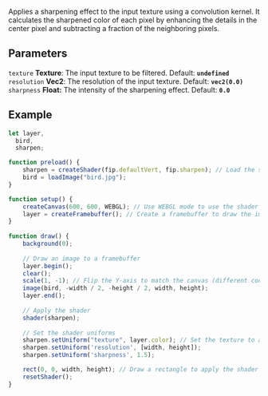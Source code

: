 Applies a sharpening effect to the input texture using a convolution kernel. It calculates the sharpened color of each pixel by enhancing the details in the center pixel and subtracting a fraction of the neighboring pixels.

## Parameters
`texture` **Texture**: The input texture to be filtered. Default: **`undefined`**
<br>
`resolution` **Vec2**: The resolution of the input texture. Default: **`vec2(0.0)`**
<br>
`sharpness` **Float:** The intensity of the sharpening effect.  Default: **`0.0`**

## Example
```javascript
let layer,
  bird,
  sharpen;

function preload() {
    sharpen = createShader(fip.defaultVert, fip.sharpen); // Load the shader
    bird = loadImage("bird.jpg");
}

function setup() {
    createCanvas(600, 600, WEBGL); // Use WEBGL mode to use the shader
    layer = createFramebuffer(); // Create a framebuffer to draw the image onto (faster p5.js version of createGraphics())
}
  
function draw() {
    background(0);
    
    // Draw an image to a framebuffer 
    layer.begin();
    clear();
    scale(1, -1); // Flip the Y-axis to match the canvas (different coordinate system in framebuffer)
    image(bird, -width / 2, -height / 2, width, height);
    layer.end();
    
    // Apply the shader
    shader(sharpen);
    
    // Set the shader uniforms
    sharpen.setUniform("texture", layer.color); // Set the texture to apply the shader to
    sharpen.setUniform('resolution', [width, height]);
    sharpen.setUniform('sharpness', 1.5);

    rect(0, 0, width, height); // Draw a rectangle to apply the shader to
    resetShader(); 
}
```